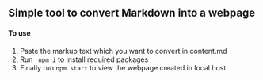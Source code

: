 ## Simple tool to convert Markdown into a webpage
#### To use
1) Paste the markup text which you want to convert in content.md
2) Run ``` npm i``` to install required packages
3) Finally run ```npm start``` to view the webpage created in local host
